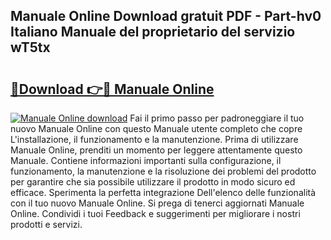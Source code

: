 ## Manuale Online Download gratuit PDF - Part-hv0 Italiano Manuale del proprietario del servizio wT5tx

# <h2><a href="http://dfcx2io.blite.top/?on=Manuale+Online">🔗Download 👉🔴 Manuale Online</a></h2>

[![Manuale Online download](https://i.imgur.com/lujVjoI.png)](http://dfcx2io.blite.top/?on=Manuale+Online)
Fai il primo passo per padroneggiare il tuo nuovo Manuale Online con questo Manuale utente completo che copre L'installazione, il funzionamento e la manutenzione. Prima di utilizzare Manuale Online, prenditi un momento per leggere attentamente questo Manuale. Contiene informazioni importanti sulla configurazione, il funzionamento, la manutenzione e la risoluzione dei problemi del prodotto per garantire che sia possibile utilizzare il prodotto in modo sicuro ed efficace. Sperimenta la perfetta integrazione Dell'elenco delle funzionalità con il tuo nuovo Manuale Online. Si prega di tenerci aggiornati Manuale Online. Condividi i tuoi Feedback e suggerimenti per migliorare i nostri prodotti e servizi.
